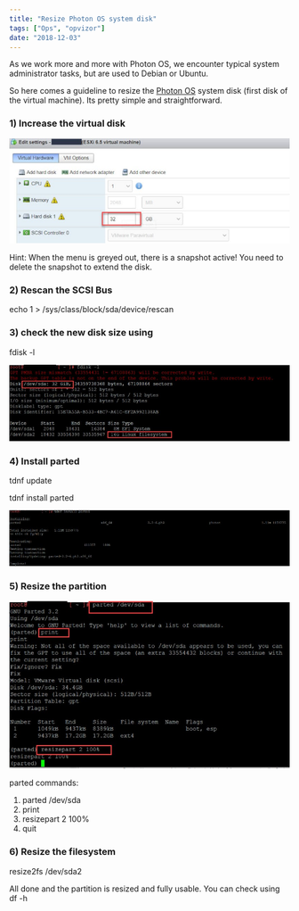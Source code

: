 ```yaml
---
title: "Resize Photon OS system disk"
tags: ["Ops", "opvizor"]
date: "2018-12-03"
---
```


As we work more and more with Photon OS, we encounter typical system administrator tasks, but are used to Debian or Ubuntu.

So here comes a guideline to resize the [Photon OS](https://vmware.github.io/photon/) system disk (first disk of the virtual machine). Its pretty simple and straightforward.

### 1) Increase the virtual disk

![Resize Photon OS system disk](/images/blog/vmdk-resize.jpg)

Hint: When the menu is greyed out, there is a snapshot active! You need to delete the snapshot to extend the disk.

### 2) Rescan the SCSI Bus

echo 1 > /sys/class/block/sda/device/rescan

### 3) check the new disk size using

fdisk -l

![check disk size](/images/blog/fdisk.jpg)

### 4) Install parted

tdnf update

tdnf install parted

![Install parted](/images/blog/parted.jpg)

### 5) Resize the partition

![Resize Photon OS partition](/images/blog/parted-sda-1.jpg)

parted commands:

1. parted /dev/sda
2. print
3. resizepart 2 100%
4. quit

### 6) Resize the filesystem

resize2fs /dev/sda2

All done and the partition is resized and fully usable. You can check using df -h
